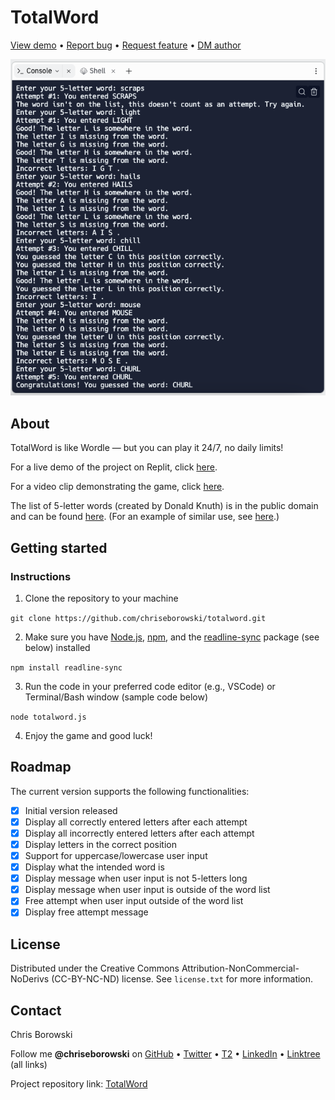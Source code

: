 # TotalWord

[View demo](https://replit.com/@chriseborowski/TotalWord) • [Report bug](https://github.com/chriseborowski/totalword/issues) • [Request feature](https://github.com/chriseborowski/totalword/issues) • [DM author](https://twitter.com/chriseborowski)

![Live demo](https://github.com/chriseborowski/totalword/blob/main/live-demo.png)

## About

TotalWord is like Wordle — but you can play it 24/7, no daily limits!

For a live demo of the project on Replit, click [here](https://replit.com/@chriseborowski/TotalWord).

For a video clip demonstrating the game, click [here](https://twitter.com/chriseborowski/status/1666513865570394131).

The list of 5-letter words (created by Donald Knuth) is in the public domain and can be found [here](http://www-cs-faculty.stanford.edu/~knuth/sgb.html). (For an example of similar use, see [here](https://github.com/charlesreid1/five-letter-words/tree/master).)

## Getting started

### Instructions

1. Clone the repository to your machine

`git clone https://github.com/chriseborowski/totalword.git`

2. Make sure you have [Node.js](https://nodejs.org/en), [npm](https://www.npmjs.com/), and the [readline-sync](https://github.com/anseki/readline-sync) package (see below) installed

`npm install readline-sync`

3. Run the code in your preferred code editor (e.g., VSCode) or Terminal/Bash window (sample code below)

`node totalword.js`

4. Enjoy the game and good luck!

## Roadmap

The current version supports the following functionalities:

- [x] Initial version released
- [x] Display all correctly entered letters after each attempt
- [x] Display all incorrectly entered letters after each attempt
- [x] Display letters in the correct position
- [x] Support for uppercase/lowercase user input
- [x] Display what the intended word is
- [x] Display message when user input is not 5-letters long
- [x] Display message when user input is outside of the word list
- [x] Free attempt when user input outside of the word list
- [x] Display free attempt message

## License

Distributed under the Creative Commons Attribution-NonCommercial-NoDerivs (CC-BY-NC-ND) license. See `license.txt` for more information.

## Contact

Chris Borowski

Follow me **@chriseborowski** on [GitHub](https://github.com/chriseborowski) • [Twitter](https://twitter.com/chriseborowski) • [T2](https://t2.social/chriseborowski) • [LinkedIn](https://www.linkedin.com/in/chriseborowski) • [Linktree](https://linktr.ee/chriseborowski) (all links)

Project repository link: [TotalWord](https://github.com/chriseborowski/totalword)
